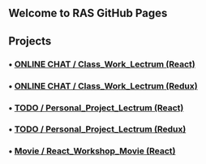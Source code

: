 ## Welcome to RAS GitHub Pages



## Projects
### • [ONLINE CHAT / Class_Work_Lectrum (React) ](https://ras.pp.ua/React_Offline_Intensive_Lectrum/)
### • [ONLINE CHAT / Class_Work_Lectrum (Redux) ](https://ras.pp.ua/Redux_Online_Intensive_Lectrum/)

### • [TODO / Personal_Project_Lectrum  (React) ](https://ras.pp.ua/React_Personal_Project_Lectrum/)
### • [TODO / Personal_Project_Lectrum  (Redux) ](https://ras.pp.ua/Redux_Personal_Project_Lectrum/)

### • [Movie / React_Workshop_Movie      (React) ](https://ras.pp.ua/React_Workshop_Movie)

